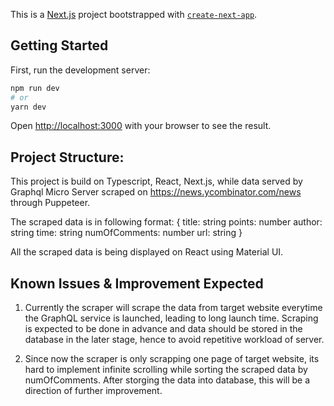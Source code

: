 This is a [Next.js](https://nextjs.org/) project bootstrapped with [`create-next-app`](https://github.com/vercel/next.js/tree/canary/packages/create-next-app).

## Getting Started

First, run the development server:

```bash
npm run dev
# or
yarn dev
```

Open [http://localhost:3000](http://localhost:3000) with your browser to see the result.

## Project Structure:

This project is build on Typescript, React, Next.js, while data served by Graphql Micro Server scraped on https://news.ycombinator.com/news through Puppeteer.

The scraped data is in following format:
{
    title: string
    points: number
    author: string
    time: string
    numOfComments: number
    url: string
}

All the scraped data is being displayed on React using Material UI.

## Known Issues & Improvement Expected

1. Currently the scraper will scrape the data from target website everytime the GraphQL service is launched, leading to long launch time. Scraping is expected to be done in advance and data should be stored in the database in the later stage, hence to avoid repetitive workload of server.

2. Since now the scraper is only scrapping one page of target website, its hard to implement infinite scrolling while sorting the scraped data by numOfComments. After storging the data into database, this will be a direction of further improvement.
